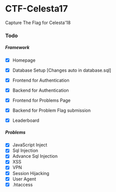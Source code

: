 # CTF-Celesta17
Capture The Flag for Celesta'18

### Todo

##### Framework

- [X] Homepage
- [X] Database Setup [Changes auto in database.sql]
- [X] Frontend for Authentication
- [X] Backend for Authentication
- [X] Frontend for Problems Page
- [X] Backend for Problem Flag submission
- [X] Leaderboard


##### Problems


- [X] JavaScript Inject
- [X] Sql Injection
- [X] Advance Sql Injection
- [X] XSS
- [X] VPN
- [X] Session Hijacking
- [X] User Agent
- [X] .htaccess
